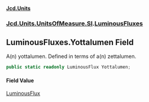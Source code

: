 #### [Jcd.Units](index.md 'index')
### [Jcd.Units.UnitsOfMeasure.SI](Jcd.Units.UnitsOfMeasure.SI.md 'Jcd.Units.UnitsOfMeasure.SI').[LuminousFluxes](LuminousFluxes.md 'Jcd.Units.UnitsOfMeasure.SI.LuminousFluxes')

## LuminousFluxes.Yottalumen Field

A(n) yottalumen. Defined in terms of a(n) zettalumen.

```csharp
public static readonly LuminousFlux Yottalumen;
```

#### Field Value
[LuminousFlux](LuminousFlux.md 'Jcd.Units.UnitTypes.LuminousFlux')